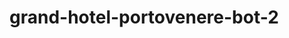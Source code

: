 # grand-hotel-portovenere-bot-2
<head>
  <script src="https://cdn.botpress.cloud/webchat/v0/inject.js"></script>
  <script src="https://mediafiles.botpress.cloud/a042bccf-35ed-4955-97fa-453031d818f3/webchat/config.js" defer></script>
</head>
